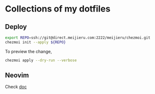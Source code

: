 # Collections of my dotfiles

## Deploy

```sh
export REPO=ssh://git@direct.meijieru.com:2222/meijieru/chezmoi.git
chezmoi init --apply ${REPO}
```

To preview the change,

```sh
chezmoi apply --dry-run --verbose
```

## Neovim

Check [doc](./doc/nvim.md)
